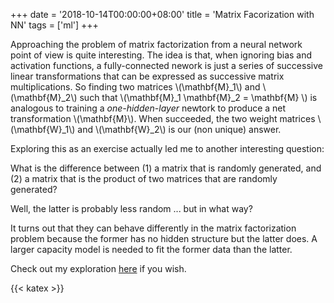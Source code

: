+++
date = '2018-10-14T00:00:00+08:00'
title = 'Matrix Facorization with NN'
tags = ['ml']
+++


Approaching the problem of matrix factorization from a neural network point of view is quite interesting. The idea is that, when ignoring bias and activation functions, a fully-connected nework is just a series of successive linear transformations that can be expressed as successive matrix multiplications. So finding two matrices \\(\mathbf{M}_1\\) and \\(\mathbf{M}_2\\) such that \\(\mathbf{M}_1 \mathbf{M}_2 = \mathbf{M} \\) is analogous to training a *one-hidden-layer* newtork to produce a net transformation \\(\mathbf{M}\\). When succeeded, the two weight matrices \\(\mathbf{W}_1\\) and \\(\mathbf{W}_2\\) is our (non unique) answer.
 
Exploring this as an exercise actually led me to another interesting question: 
>
What is the difference between
(1) a matrix that is randomly generated, and 
(2) a matrix that is the product of two matrices that are randomly generated?

Well, the latter is probably less random ... but in what way? 

It turns out that they can behave differently in the matrix factorization problem because the former has no hidden structure but the latter does. A larger capacity model is needed to fit the former data than the latter.

Check out my exploration [here](https://github.com/lywgit/deep-learning-exercise/tree/master/matrix_factorization) if you wish. 

{{< katex >}}